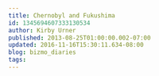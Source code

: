 ```yaml
---
title: Chernobyl and Fukushima
id: 1345694607333130534
author: Kirby Urner
published: 2013-08-25T01:00:00.002-07:00
updated: 2016-11-16T15:30:11.634-08:00
blog: bizmo_diaries
tags: 
---
```


